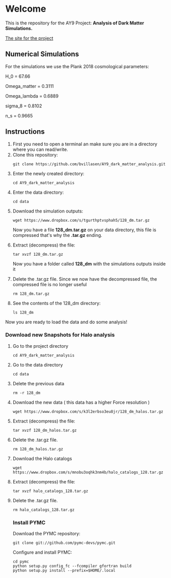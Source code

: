 # Welcome

This is the repository for the AY9 Project: **Analysis of Dark Matter Simulations.**

<a href="https://bvillasen.github.io/blog/ay9project/" >The site for the project </a>

## Numerical Simulations  

For the simulations we use the Plank 2018 cosmological parameters:

H_0 = 67.66

Omega_matter = 0.3111

Omega_lambda = 0.6889

sigma_8 = 0.8102

n_s = 0.9665


## Instructions

<ol>

<li> First you need to open a terminal an make sure you are in a directory where you can read/write. </li>

<li> Clone this repository:</li>

```
git clone https://github.com/bvillasen/AY9_dark_matter_analysis.git
```
<li> Enter the newly created directory: </li>

```
cd AY9_dark_matter_analysis
```

<li> Enter the data directory:</li>



```
cd data
```

<li> Download the simulation outputs: </li>

```
wget https://www.dropbox.com/s/tgurthptvsphah5/128_dm.tar.gz
```

Now you have a file **128_dm.tar.gz** on your data directory, this file is compressed that's why the **.tar.gz** ending.

<li> Extract (decompress) the file: </li>

```
tar xvzf 128_dm.tar.gz
```

Now you have a folder called **128_dm** with the simulations outputs inside it

<li> Delete the .tar.gz file. Since we now have the decompressed file, the compressed file is no longer useful </li>

```
rm 128_dm.tar.gz
```

<li> See the contents of the 128_dm directory: </li>

```
ls 128_dm
```

</ol>

Now you are ready to load the data and do some analysis!

### Download new Snapshots for Halo analysis

<ol>

<li>Go to the project directory </li>

```
cd AY9_dark_matter_analysis
```

<li>Go to the data directory </li>

```
cd data
```

<li>Delete the previous data </li>

```
rm -r 128_dm
```

<li>Download the new data ( this data has a higher Force resolution ) </li>

```
wget https://www.dropbox.com/s/k3l2erbso3eu8jr/128_dm_halos.tar.gz
```

<li>Extract (decompress) the file: </li>

```
tar xvzf 128_dm_halos.tar.gz
```

<li>Delete the .tar.gz file. </li>

```
rm 128_dm_halos.tar.gz
```

<li>Download the Halo catalogs </li>

```
wget https://www.dropbox.com/s/mnobu3oqhk3nm4b/halo_catalogs_128.tar.gz
```

<li>Extract (decompress) the file: </li>

```
tar xvzf halo_catalogs_128.tar.gz
```

<li>Delete the .tar.gz file. </li>

```
rm halo_catalogs_128.tar.gz
```
### Install PYMC

Download the PYMC repository: 

```
git clone git://github.com/pymc-devs/pymc.git
```

Configure and install PYMC:

```
cd pymc
python setup.py config_fc --fcompiler gfortran build
python setup.py install --prefix=$HOME/.local

```


</ol>
